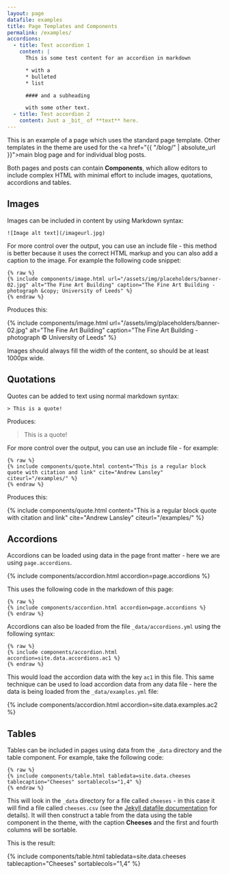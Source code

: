 ```yaml
---
layout: page
datafile: examples
title: Page Templates and Components
permalink: /examples/
accordions:
  - title: Test accordion 1
    content: |
      This is some test content for an accordion in markdown

      * with a
      * bulleted
      * list

      #### and a subheading

      with some other text.
  - title: Test accordion 2
    content: Just a _bit_ of **text** here.
---
```


This is an example of a page which uses the standard page template. Other templates in the theme are used for the <a href="{{ "/blog/" | absolute_url }}">main blog page</a> and for individual blog posts.

Both pages and posts can contain **Components**, which allow editors to include complex HTML with minimal effort to include images, quotations, accordions and tables.

## Images

Images can be included in content by using Markdown syntax:
```
![Image alt text](/imageurl.jpg)
```
For more control over the output, you can use an include file - this method is better because it uses the correct HTML markup and you can also add a caption to the image. For example the following code snippet:
```
{% raw %}
{% include components/image.html url="/assets/img/placeholders/banner-02.jpg" alt="The Fine Art Building" caption="The Fine Art Building - photograph &copy; University of Leeds" %}
{% endraw %}
```
Produces this:

{% include components/image.html url="/assets/img/placeholders/banner-02.jpg" alt="The Fine Art Building" caption="The Fine Art Building - photograph &copy; University of Leeds" %}

Images should always fill the width of the content, so should be at least 1000px wide.

## Quotations

Quotes can be added to text using normal markdown syntax:
```
> This is a quote!
```
Produces:

> This is a quote!

For more control over the output, you can use an include file - for example:
```
{% raw %}
{% include components/quote.html content="This is a regular block quote with citation and link" cite="Andrew Lansley" citeurl="/examples/" %}
{% endraw %}
```
Produces this:

{% include components/quote.html content="This is a regular block quote with citation and link" cite="Andrew Lansley" citeurl="/examples/" %}

## Accordions

Accordions can be loaded using data in the page front matter - here we are using `page.accordions`.

{% include components/accordion.html accordion=page.accordions %}

This uses the following code in the markdown of this page:
```
{% raw %}
{% include components/accordion.html accordion=page.accordions %}
{% endraw %}
```
Accordions can also be loaded from the file `_data/accordions.yml` using the following syntax:
```
{% raw %}
{% include components/accordion.html accordion=site.data.accordions.ac1 %}
{% endraw %}
```
This would load the accordion data with the key `ac1` in this file. This same technique can be used to load accordion data from any data file - here the data is being loaded from the `_data/examples.yml` file:

{% include components/accordion.html accordion=site.data.examples.ac2 %}

## Tables

Tables can be included in pages using data from the `_data` directory and the table component. For example, take the following code:

```
{% raw %}
{% include components/table.html tabledata=site.data.cheeses tablecaption="Cheeses" sortablecols="1,4" %}
{% endraw %}
```
This will look in the `_data` directory for a file called `cheeses` - in this case it will find a file called `cheeses.csv` (see the [Jekyll datafile documentation](https://jekyllrb.com/docs/datafiles/) for details). It will then construct a table from the data using the table component in the theme, with the caption **Cheeses** and the first and fourth columns will be sortable.

This is the result:

{% include components/table.html tabledata=site.data.cheeses tablecaption="Cheeses" sortablecols="1,4" %}
